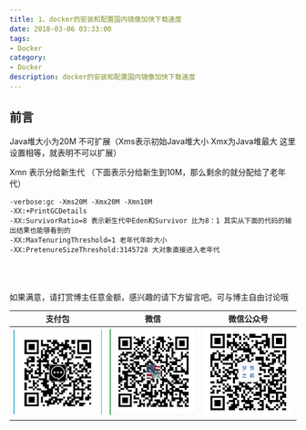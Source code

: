 ```yaml
---
title: 1、docker的安装和配置国内镜像加快下载速度
date: 2018-03-06 03:33:00
tags: 
- Docker
category: 
- Docker
description: docker的安装和配置国内镜像加快下载速度
---
```

<!-- image url 
https://raw.githubusercontent.com/HealerJean/HealerJean.github.io/master/blogImages
　　首行缩进
<font color="red">  </font>
-->

## 前言

Java堆大小为20M  不可扩展（Xms表示初始Java堆大小 Xmx为Java堆最大 这里设置相等，就表明不可以扩展） 

Xmn 表示分给新生代 （下面表示分给新生到10M，那么剩余的就分配给了老年代）

```
-verbose:gc -Xms20M -Xmx20M -Xmn10M 
-XX:+PrintGCDetails 
-XX:SurvivorRatio=8 表示新生代中Eden和Survivor 比为8：1 其实从下面的代码的输出结果也能够看到的
-XX:MaxTenuringThreshold=1 老年代年龄大小
-XX:PretenureSizeThreshold:3145728 大对象直接进入老年代
```







<br/><br/><br/>
如果满意，请打赏博主任意金额，感兴趣的请下方留言吧。可与博主自由讨论哦

|支付包 | 微信|微信公众号|
|:-------:|:-------:|:------:|
|![支付宝](https://raw.githubusercontent.com/HealerJean/HealerJean.github.io/master/assets/img/tctip/alpay.jpg) | ![微信](https://raw.githubusercontent.com/HealerJean/HealerJean.github.io/master/assets/img/tctip/weixin.jpg)|![微信公众号](https://raw.githubusercontent.com/HealerJean/HealerJean.github.io/master/assets/img/my/qrcode_for_gh_a23c07a2da9e_258.jpg)|




<!-- Gitalk 评论 start  -->

<link rel="stylesheet" href="https://unpkg.com/gitalk/dist/gitalk.css">
<script src="https://unpkg.com/gitalk@latest/dist/gitalk.min.js"></script> 
<div id="gitalk-container"></div>    
 <script type="text/javascript">
    var gitalk = new Gitalk({
		clientID: `d0dabbf6e5925b11ec9c`,
		clientSecret: `d0dabbf6e5925b11ec9c`,
		repo: `HealerJean.github.io`,
		owner: 'HealerJean',
		admin: ['HealerJean'],
		id: 'AAAAAAAAAAAAAA',
    });
    gitalk.render('gitalk-container');
</script> 

<!-- Gitalk end -->

